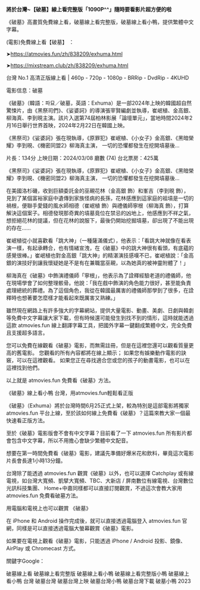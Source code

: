 **將於台灣~【破墓】線上看完整版「1090P^^」隨時要看影片超方便的啦**

《破墓》高畫質免費線上看，破墓線上看完整版，破墓線上看小鴨，提供繁體中文字幕。

(電影)免費線上看【破墓】 ：

➤https://atmovies.fun/zh/838209/exhuma.html

➤https://mixstream.club/zh/838209/exhuma.html

台灣 No.1 高清正版線上看 | 460p - 720p - 1080p - BRRip - DvdRip - 4KUHD


電影信息：破墓

《破墓》（韓語：파묘／破墓，英語：Exhuma）是一部2024年上映的韓國超自然驚悚片，由《黑祭司們》、《娑婆訶》的導演張宰賢編劇並執導，崔岷植、金高銀、柳海真、李到晛主演。該片入選第74屆柏林影展「論壇單元」，當地時間2024年2月16日舉行世界首映，2024年2月22日在韓國上映。

《黑祭司》《娑婆訶》張在現執導，《原罪犯》崔岷植、《小女子》金高銀、《黑暗榮耀》李到晛、《機密同盟2》柳海真主演， 一切的恐懼都發生在挖開墳墓後…

片長：134分 上映日期：2024/03/08 廳數 (74) 台北票房：425萬

《黑祭司》《娑婆訶》張在現執導，《原罪犯》崔岷植、《小女子》金高銀、《黑暗榮耀》李到晛、《機密同盟2》柳海真主演， 一切的恐懼都發生在挖開墳墓後…

在美國洛杉磯，收到巨額委託金的巫覡花林（金高銀 飾）和峯吉（李到晛 飾），見到了某個富裕家庭中遺傳到家族怪病的長孫，花林感應到這家庭的祖墳是一切的禍根，便聯手愛錢的風水師相德（崔岷植 飾）與禮儀師寧根（柳海真 飾），打算解決這個案子。相德發現那奇異的墳墓竟位在禁忌的凶地上，他感應到不祥之氣，想拒絕花林的提議，但在花林的說服下，最後仍開始挖掘墳墓，卻出現了不能出現的存在……

崔岷植從小就喜歡看「跳大神」（一種薩滿儀式），他表示：「看跳大神就像在看表演一樣，有起承轉合，也有情緒宣洩，在《破墓》中的跳大神很有看頭，有底蘊的感覺很棒。」崔岷植也對金高銀「跳大神」的精湛演技感嘆不已，崔岷植說：「金高銀的演技好到讓我懷疑她是不是有在兼職當巫覡，以為她真的被神靈附體了！」

柳海真在《破墓》中飾演禮儀師「寧根」，他表示為了詮釋經驗老道的禮儀師，他在現場學會了如何整理骸骨。他說：「我在戲中飾演的角色能力很好，甚至能負責處理總統的葬禮。為了這個角色，我從在韓國最厲害的禮儀師那學到了很多，在詮釋時也想著要怎麼樣才能看起來既厲害又熟練。」

雖然現在網路上有許多強大的字幕網站，提供大量電影、動畫、美劇、日劇與韓劇等免費中文字幕讓大家下載，但有時候還可能發生到找不到的情形，這時就能透過這款 atmovies.fun 線上翻譯字幕工具，把國外字幕一鍵翻成繁體中文，完全免費且支援超多語言。

您可以免費在線觀看《破墓》電影，而無需註冊，但是在這裡您還可以觀看質量更高的舊電影。 您觀看的所有內容都將在線上顯示； 如果您有娛樂動作電影的訣竅，可以在這裡觀看。 如果您正在尋找適合您或您的孩子的動畫電影，也可以在這裡找到他們。

以上就是 atmovies.fun 免費看《破墓》方法。

《破墓》線上看小鴨 台灣，用atmovies.fun輕鬆看正版

《破墓》（Exhuma）將於台灣時間6月25正式上架，較為特別是這部電影將獨家atmovies.fun 平台上線，至於該如何線上免費看《破墓》？這篇來教大家一個最快速看正版方法。

至於《破墓》電影版會不會有中文字幕？目前看了一下 atmovies.fun 所有影片都會包含中文字幕，所以不用擔心會缺少繁體中文配音。

想要在第一時間免費看《破墓》電影，建議先準備好爆米花和飲料，畢竟這次電影片長會長達1小時13分鐘。  

台灣除了能透過 atmovies.fun 觀賞《破墓》以外，也可以選擇 Catchplay 或有線電視，如台灣大寬頻、凱擘大寬頻、TBC、大新店 / 屏南數位有線電視、台灣數位光訊科技集團、 Home+中嘉同樣都可以直接訂閱觀賞，不過這次會教大家用 atmovies.fun 免費看破墓方法。

用電腦和電視上也可以觀賞 《破墓》

在 iPhone 和 Android 操作完成後，就可以直接透過電腦登入 atmovies.fun 官網，同樣是可以直接透過電腦大螢幕觀賞《破墓》電影。

如果要在電視上觀看《破墓》電影，只能透過 iPhone / Android 投影、鏡像、AirPlay 或 Chromecast 方式。


關鍵字Google：

破墓線上看
破墓線上看完整版
破墓線上看小鴨
破墓線上看完整版小鴨
破墓線上看小鴨 台灣
破墓台灣
破墓台灣上映
破墓台灣小鴨
破墓台灣下載
破墓小鴨 2023
